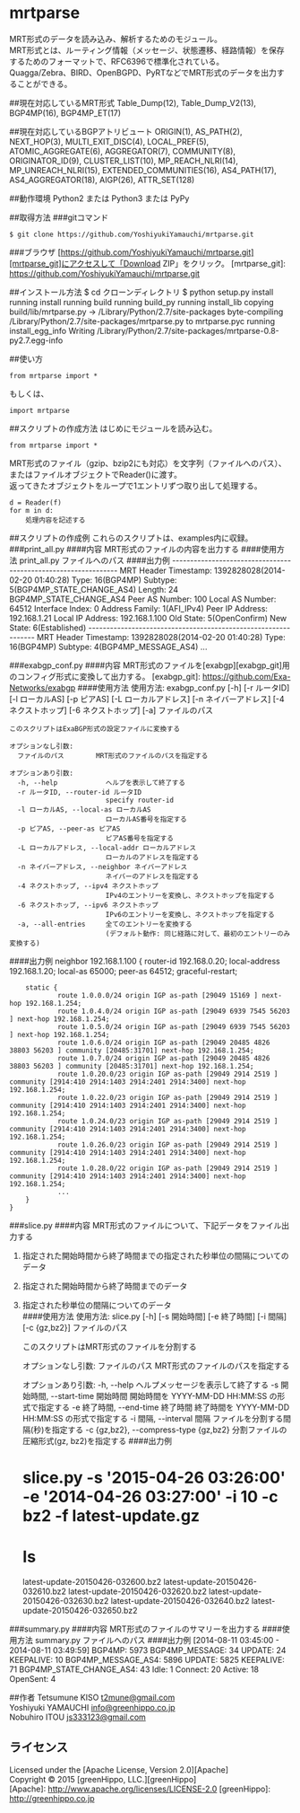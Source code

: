 mrtparse
========

MRT形式のデータを読み込み、解析するためのモジュール。  
MRT形式とは、ルーティング情報（メッセージ、状態遷移、経路情報）を保存するためのフォーマットで、RFC6396で標準化されている。  
Quagga/Zebra、BIRD、OpenBGPD、PyRTなどでMRT形式のデータを出力することができる。

##現在対応しているMRT形式
Table_Dump(12), Table_Dump_V2(13), BGP4MP(16), BGP4MP_ET(17)

##現在対応しているBGPアトリビュート
ORIGIN(1), AS_PATH(2), NEXT_HOP(3), MULTI_EXIT_DISC(4), LOCAL_PREF(5), ATOMIC_AGGREGATE(6), AGGREGATOR(7), COMMUNITY(8), ORIGINATOR_ID(9), CLUSTER_LIST(10), MP_REACH_NLRI(14), MP_UNREACH_NLRI(15), EXTENDED_COMMUNITIES(16), AS4_PATH(17), AS4_AGGREGATOR(18), AIGP(26), ATTR_SET(128)

##動作環境
Python2 または Python3 または PyPy

##取得方法
###gitコマンド
    
    $ git clone https://github.com/YoshiyukiYamauchi/mrtparse.git
    
###ブラウザ
[https://github.com/YoshiyukiYamauchi/mrtparse.git][mrtparse_git]にアクセスして「Download ZIP」をクリック。
[mrtparse_git]: https://github.com/YoshiyukiYamauchi/mrtparse.git
    

##インストール方法
    $ cd クローンディレクトリ
    $ python setup.py install
    running install
    running build
    running build_py
    running install_lib
    copying build/lib/mrtparse.py -> /Library/Python/2.7/site-packages
    byte-compiling /Library/Python/2.7/site-packages/mrtparse.py to mrtparse.pyc
    running install_egg_info
    Writing /Library/Python/2.7/site-packages/mrtparse-0.8-py2.7.egg-info


##使い方
    
    from mrtparse import *
    
もしくは、
    
    import mrtparse
    

##スクリプトの作成方法
はじめにモジュールを読み込む。
    
    from mrtparse import *
    
MRT形式のファイル（gzip、bzip2にも対応）を文字列（ファイルへのパス）、 またはファイルオブジェクトでReader()に渡す。  
返ってきたオブジェクトをループで1エントリずつ取り出して処理する。  

    
    d = Reader(f)
    for m in d:
        処理内容を記述する
    
##スクリプトの作成例
これらのスクリプトは、examples内に収録。
###print_all.py
####内容
MRT形式のファイルの内容を出力する
####使用方法
    print_all.py ファイルへのパス
####出力例
    ---------------------------------------------------------------
    MRT Header
        Timestamp: 1392828028(2014-02-20 01:40:28)
        Type: 16(BGP4MP)
        Subtype: 5(BGP4MP_STATE_CHANGE_AS4)
        Length: 24
    BGP4MP_STATE_CHANGE_AS4
        Peer AS Number: 100
        Local AS Number: 64512
        Interface Index: 0
        Address Family: 1(AFI_IPv4)
        Peer IP Address: 192.168.1.21
        Local IP Address: 192.168.1.100
        Old State: 5(OpenConfirm)
        New State: 6(Established)
    ---------------------------------------------------------------
    MRT Header
        Timestamp: 1392828028(2014-02-20 01:40:28)
        Type: 16(BGP4MP)
        Subtype: 4(BGP4MP_MESSAGE_AS4)
        ...
        

###exabgp_conf.py
####内容
MRT形式のファイルを[exabgp][exabgp_git]用のコンフィグ形式に変換して出力する。
[exabgp_git]: https://github.com/Exa-Networks/exabgp
####使用方法
    使用方法: exabgp_conf.py [-h] [-r ルータID] [-l ローカルAS] [-p ピアAS]
                          [-L ローカルアドレス] [-n ネイバーアドレス] [-4 ネクストホップ]
                          [-6 ネクストホップ] [-a] ファイルのパス
 
    このスクリプトはExaBGP形式の設定ファイルに変換する

    オプションなし引数:
      ファイルのパス        MRT形式のファイルのパスを指定する
    
    オプションあり引数:
      -h, --help            ヘルプを表示して終了する
      -r ルータID, --router-id ルータID
                            specify router-id
      -l ローカルAS, --local-as ローカルAS
                            ローカルAS番号を指定する
      -p ピアAS, --peer-as ピアAS
                            ピアAS番号を指定する
      -L ローカルアドレス, --local-addr ローカルアドレス
                            ローカルのアドレスを指定する
      -n ネイバーアドレス, --neighbor ネイバーアドレス
                            ネイバーのアドレスを指定する
      -4 ネクストホップ, --ipv4 ネクストホップ
                            IPv4のエントリーを変換し、ネクストホップを指定する
      -6 ネクストホップ, --ipv6 ネクストホップ
                            IPv6のエントリーを変換し、ネクストホップを指定する
      -a, --all-entries     全てのエントリーを変換する
                            (デフォルト動作: 同じ経路に対して、最初のエントリーのみ変換する)
####出力例
    neighbor 192.168.1.100 {
        router-id 192.168.0.20;
        local-address 192.168.1.20;
        local-as 65000;
        peer-as 64512;
        graceful-restart;

        static {
                route 1.0.0.0/24 origin IGP as-path [29049 15169 ] next-hop 192.168.1.254;
                route 1.0.4.0/24 origin IGP as-path [29049 6939 7545 56203 ] next-hop 192.168.1.254;
                route 1.0.5.0/24 origin IGP as-path [29049 6939 7545 56203 ] next-hop 192.168.1.254;
                route 1.0.6.0/24 origin IGP as-path [29049 20485 4826 38803 56203 ] community [20485:31701] next-hop 192.168.1.254;
                route 1.0.7.0/24 origin IGP as-path [29049 20485 4826 38803 56203 ] community [20485:31701] next-hop 192.168.1.254;
                route 1.0.20.0/23 origin IGP as-path [29049 2914 2519 ] community [2914:410 2914:1403 2914:2401 2914:3400] next-hop 192.168.1.254;
                route 1.0.22.0/23 origin IGP as-path [29049 2914 2519 ] community [2914:410 2914:1403 2914:2401 2914:3400] next-hop 192.168.1.254;
                route 1.0.24.0/23 origin IGP as-path [29049 2914 2519 ] community [2914:410 2914:1403 2914:2401 2914:3400] next-hop 192.168.1.254;
                route 1.0.26.0/23 origin IGP as-path [29049 2914 2519 ] community [2914:410 2914:1403 2914:2401 2914:3400] next-hop 192.168.1.254;
                route 1.0.28.0/22 origin IGP as-path [29049 2914 2519 ] community [2914:410 2914:1403 2914:2401 2914:3400] next-hop 192.168.1.254;
                ...
        }
    }

###slice.py
####内容
MRT形式のファイルについて、下記データをファイル出力する  
1. 指定された開始時間から終了時間までの指定された秒単位の間隔についてのデータ  
2. 指定された開始時間から終了時間までのデータ  
3. 指定された秒単位の間隔についてのデータ  
####使用方法
    使用方法: slice.py [-h] [-s 開始時間] [-e 終了時間] [-i 間隔] [-c {gz,bz2}]
                    ファイルのパス
    
    このスクリプトはMRT形式のファイルを分割する
    
    オプションなし引数:
      ファイルのパス        MRT形式のファイルのパスを指定する
    
    オプションあり引数:
      -h, --help            ヘルプメッセージを表示して終了する
      -s 開始時間, --start-time 開始時間
                            開始時間を YYYY-MM-DD HH:MM:SS の形式で指定する
      -e 終了時間, --end-time 終了時間
                            終了時間を YYYY-MM-DD HH:MM:SS の形式で指定する
      -i 間隔, --interval 間隔
                            ファイルを分割する間隔(秒)を指定する
      -c {gz,bz2}, --compress-type {gz,bz2}
                            分割ファイルの圧縮形式(gz, bz2)を指定する
####出力例
    # slice.py -s '2015-04-26 03:26:00' -e '2014-04-26 03:27:00' -i 10 -c bz2 -f latest-update.gz
    # ls
    latest-update-20150426-032600.bz2
    latest-update-20150426-032610.bz2
    latest-update-20150426-032620.bz2
    latest-update-20150426-032630.bz2
    latest-update-20150426-032640.bz2
    latest-update-20150426-032650.bz2


###summary.py
####内容
MRT形式のファイルのサマリーを出力する
####使用方法
    summary.py ファイルへのパス
####出力例
    [2014-08-11 03:45:00 - 2014-08-11 03:49:59]
    BGP4MP:                             5973
        BGP4MP_MESSAGE:                   34
            UPDATE:                       24
            KEEPALIVE:                    10
        BGP4MP_MESSAGE_AS4:             5896
            UPDATE:                     5825
            KEEPALIVE:                    71
        BGP4MP_STATE_CHANGE_AS4:          43
            Idle:                          1
            Connect:                      20
            Active:                       18
            OpenSent:                      4


##作者
Tetsumune KISO <t2mune@gmail.com>  
Yoshiyuki YAMAUCHI <info@greenhippo.co.jp>  
Nobuhiro ITOU <js333123@gmail.com>

ライセンス
----------
Licensed under the [Apache License, Version 2.0][Apache]  
Copyright &copy; 2015 [greenHippo, LLC.][greenHippo]  
[Apache]: http://www.apache.org/licenses/LICENSE-2.0
[greenHippo]: http://greenhippo.co.jp
